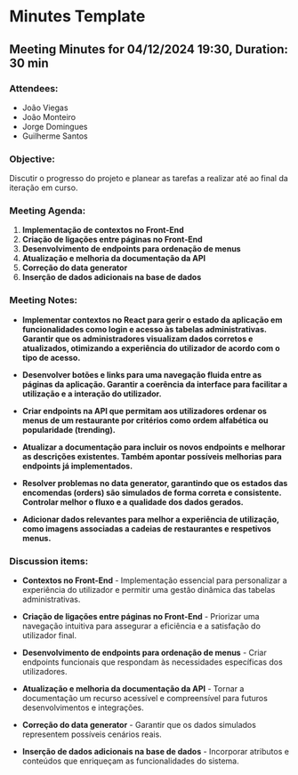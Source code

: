 # Minutes Template

## Meeting Minutes for 04/12/2024 19:30, Duration: 30 min

### Attendees:
- João Viegas
- João Monteiro
- Jorge Domingues
- Guilherme Santos


### Objective:
Discutir o progresso do projeto e planear as tarefas a realizar até ao final da iteração em curso.


### Meeting Agenda:
1. **Implementação de contextos no Front-End**
2. **Criação de ligações entre páginas no Front-End**
3. **Desenvolvimento de endpoints para ordenação de menus**
4. **Atualização e melhoria da documentação da API**
5. **Correção do data generator**
6. **Inserção de dados adicionais na base de dados**


### Meeting Notes:
- **Implementar contextos no React para gerir o estado da aplicação em funcionalidades como login e acesso às tabelas administrativas. Garantir que os administradores visualizam dados corretos e atualizados, otimizando a experiência do utilizador de acordo com o tipo de acesso.**

- **Desenvolver botões e links para uma navegação fluida entre as páginas da aplicação. Garantir a coerência da interface para facilitar a utilização e a interação do utilizador.**

- **Criar endpoints na API que permitam aos utilizadores ordenar os menus de um restaurante por critérios como ordem alfabética ou popularidade (trending).**

- **Atualizar a documentação para incluir os novos endpoints e melhorar as descrições existentes. Também apontar possíveis melhorias para endpoints já implementados.**

- **Resolver problemas no data generator, garantindo que os estados das encomendas (orders) são simulados de forma correta e consistente. Controlar melhor o fluxo e a qualidade dos dados gerados.**

- **Adicionar dados relevantes para melhor a experiência de utilização, como imagens associadas a cadeias de restaurantes e respetivos menus.**


### Discussion items:
- **Contextos no Front-End** - Implementação essencial para personalizar a experiência do utilizador e permitir uma gestão dinâmica das tabelas administrativas.

- **Criação de ligações entre páginas no Front-End** - Priorizar uma navegação intuitiva para assegurar a eficiência e a satisfação do utilizador final.

- **Desenvolvimento de endpoints para ordenação de menus** - Criar endpoints funcionais que respondam às necessidades específicas dos utilizadores.

- **Atualização e melhoria da documentação da API** - Tornar a documentação um recurso acessível e compreensível para futuros desenvolvimentos e integrações.

- **Correção do data generator** - Garantir que os dados simulados representem possíveis cenários reais.

- **Inserção de dados adicionais na base de dados** - Incorporar atributos e conteúdos que enriqueçam as funcionalidades do sistema.